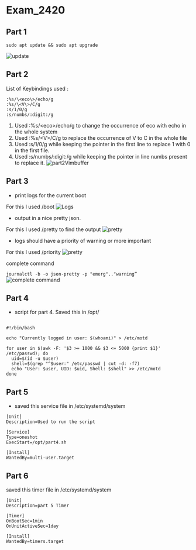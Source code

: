 # Exam_2420

## Part 1

```sudo apt update && sudo apt upgrade```

![update](https://github.com/sandeep-kr2001/Exam_2420/blob/main/Images/update.JPG)


## Part 2 

List of Keybindings used :

``` 
:%s/\<eco\>/echo/g
:%s/\<V\>/C/g
:s/1/0/g
:s/numbs/:digit:/g 
``` 

1. Used :%s/\<eco\>/echo/g to change the occurrence of eco with echo in the whole system
2. Used :%s/\<V\>/C/g to replace the occurrence of V to C in the whole file 
3. Used :s/1/0/g while keeping the pointer in the first line to replace 1 with 0 in the first file.
4. Used :s/numbs/:digit:/g while keeping the pointer in line numbs present to replace it.
![part2Vimbuffer](https://user-images.githubusercontent.com/97915467/206578718-35406bd1-dc7d-4f82-9c25-b4a9b1bf9985.JPG)



## Part 3
- print logs for the current boot

For this I used /boot
![Logs](https://github.com/sandeep-kr2001/Exam_2420/blob/main/Images/part3logs.JPG)
- output in a nice pretty json.

For this I used /pretty to find the output
![pretty](https://github.com/sandeep-kr2001/Exam_2420/blob/main/Images/pretty%20json.JPG)
- logs should have a priority of warning or more important

For this I used /priority
![pretty](https://github.com/sandeep-kr2001/Exam_2420/blob/f7d0d7f191c32f164e1d9b77d0b77ac01f2b5619/Images/priority.jfif)

complete command

```journalctl -b -o json-pretty -p "emerg".."warning”```
![complete command](https://github.com/sandeep-kr2001/Exam_2420/blob/main/Images/commplete%20command.JPG)

## Part 4

 * script for part 4. Saved this in /opt/
``` 

#!/bin/bash

echo "Currently logged in user: $(whoami)" > /etc/motd

for user in $(awk -F: '$3 >= 1000 && $3 <= 5000 {print $1}' /etc/passwd); do
  uid=$(id -u $user)
  shell=$(grep "^$user:" /etc/passwd | cut -d: -f7)
  echo "User: $user, UID: $uid, Shell: $shell" >> /etc/motd
done

```


## Part 5
* saved this service file in /etc/systemd/system
``` 
[Unit]
Description=Used to run the script

[Service]
Type=oneshot
ExecStart=/opt/part4.sh

[Install]
WantedBy=multi-user.target
```

## Part 6 
saved this timer file in /etc/systemd/system
``` 
[Unit]
Description=part 5 Timer

[Timer]
OnBootSec=1min
OnUnitActiveSec=1day

[Install]
WantedBy=timers.target

``` 



